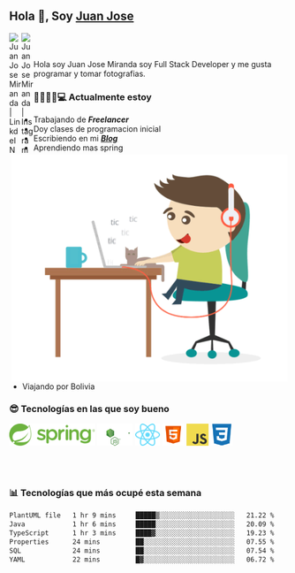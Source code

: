 ## Hola 👋, Soy [Juan Jose](http://juanjoses.me)

<a href="https://www.linkedin.com/in/juanjosemirandam/">
  <img align="left" alt="Juan Jose Miranda | LinkdeIN" width="22px" src="https://cdn.jsdelivr.net/npm/simple-icons@v3/icons/linkedin.svg" />
</a>

<a href="https://www.instagram.com/juan.jose.miranda/">
  <img align="left" alt="Juan Jose Miranda | Instagram" width="22px" src="https://cdn.jsdelivr.net/npm/simple-icons@v3/icons/instagram.svg" />
</a>

<br /> <br />

Hola soy Juan Jose Miranda soy Full Stack Developer y me gusta programar y tomar fotografias.

<img align="right" alt="GIF" src="./images/gif-juanjose.gif" width="500" max-height="320" />

### 👨‍💻🕵‍♀💻 Actualmente estoy

- Trabajando de ***Freelancer***
- Doy clases de programacion inicial
- Escribiendo en mi ***[Blog](http://juanjoses.me)***
- Aprendiendo mas spring
- Viajando por Bolivia 

### 😎 Tecnologías en las que soy bueno

<code><img alt="Spring" height="40px" src="./images/spring-icon.svg"/></code>
<code><img alt="NodeJS" height="40px" src="./images/nodejs-icon.svg" /></code>
<code><img alt="ReactJS" height="40px" src="./images/react-icon.svg" /></code>
<code><img alt="HTML5" height="40px" src="./images/html-icon.png" /></code>
<code><img alt="JavaScript" height="40px" src="./images/js-icon.png"  /></code>
<code><img alt="CSS3" height="40px" src="./images/css-icon.png" /></code>

<br/><br/>

### 📊 Tecnologías que más ocupé esta semana

<!--START_SECTION:waka-->

```text
PlantUML file   1 hr 9 mins     █████▒░░░░░░░░░░░░░░░░░░░   21.22 %
Java            1 hr 6 mins     █████░░░░░░░░░░░░░░░░░░░░   20.09 %
TypeScript      1 hr 3 mins     ████▓░░░░░░░░░░░░░░░░░░░░   19.23 %
Properties      24 mins         ██░░░░░░░░░░░░░░░░░░░░░░░   07.55 %
SQL             24 mins         ██░░░░░░░░░░░░░░░░░░░░░░░   07.54 %
YAML            22 mins         █▓░░░░░░░░░░░░░░░░░░░░░░░   06.72 %
```

<!--END_SECTION:waka-->

<!-- ### 📌🤓 Últimos artículos en mi blog -->